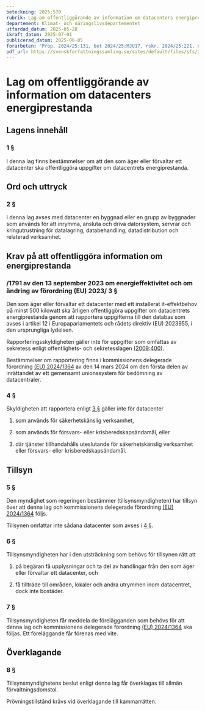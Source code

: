 ```yaml
---
beteckning: 2025:570
rubrik: Lag om offentliggörande av information om datacenters energiprestanda
departement: Klimat- och näringslivsdepartementet
utfardad_datum: 2025-05-28
ikraft_datum: 2025-07-01
publicerad_datum: 2025-06-05
forarbeten: "Prop. 2024/25:131, bet 2024/25:MJU17, rskr. 2024/25:221, direktiv (EU) 2023/1791"
pdf_url: https://svenskforfattningssamling.se/sites/default/files/sfs/2025-05/SFS2025-570.pdf
---
```


# Lag om offentliggörande av information om datacenters energiprestanda

## Lagens innehåll

### 1 §

I denna lag finns bestämmelser om att den som äger eller förvaltar ett datacenter ska offentliggöra uppgifter om datacentrets energiprestanda.

## Ord och uttryck

### 2 §

I denna lag avses med datacenter en byggnad eller en grupp av byggnader som används för att inrymma, ansluta och driva datorsystem, servrar och kringutrustning för datalagring, databehandling, datadistribution och relaterad verksamhet.

## Krav på att offentliggöra information om energiprestanda

### /1791 av den 13 september 2023 om energieffektivitet och om ändring av förordning (EU) 2023/ 3 §

Den som äger eller förvaltar ett datacenter med ett installerat it-effektbehov på minst 500 kilowatt ska årligen offentliggöra uppgifter om datacentrets energiprestanda genom att rapportera uppgifterna till den databas som avses i artikel 12 i Europaparlamentets och rådets direktiv (EU) 2023955, i den ursprungliga lydelsen.

Rapporteringsskyldigheten gäller inte för uppgifter som omfattas av sekretess enligt offentlighets- och sekretesslagen ([2009:400](https://selex.se/eli/sfs/2009/400)).

Bestämmelser om rapportering finns i kommissionens delegerade förordning [(EU) 2024/1364](https://eur-lex.europa.eu/legal-content/SV/ALL/?uri=celex%3A31364R2024) av den 14 mars 2024 om den första delen av inrättandet av ett gemensamt unionssystem för bedömning av datacentraler.

### 4 §

Skyldigheten att rapportera enligt [3 §](#3) gäller inte för datacenter

1. som används för säkerhetskänslig verksamhet,

2. som används för försvars- eller krisberedskapsändamål, eller

3. där tjänster tillhandahålls uteslutande för säkerhetskänslig verksamhet eller försvars- eller krisberedskapsändamål.

## Tillsyn

### 5 §

Den myndighet som regeringen bestämmer (tillsynsmyndigheten) har tillsyn över att denna lag och kommissionens delegerade förordning [(EU) 2024/1364](https://eur-lex.europa.eu/legal-content/SV/ALL/?uri=celex%3A31364R2024) följs.

Tillsynen omfattar inte sådana datacenter som avses i [4 §](#4).

### 6 §

Tillsynsmyndigheten har i den utsträckning som behövs för tillsynen rätt att

1. på begäran få upplysningar och ta del av handlingar från den som äger eller förvaltar ett datacenter, och

2. få tillträde till områden, lokaler och andra utrymmen inom datacentret, dock inte bostäder.

### 7 §

Tillsynsmyndigheten får meddela de förelägganden som behövs för att denna lag och kommissionens delegerade förordning [(EU) 2024/1364](https://eur-lex.europa.eu/legal-content/SV/ALL/?uri=celex%3A31364R2024) ska följas. Ett föreläggande får förenas med vite.

## Överklagande

### 8 §

Tillsynsmyndighetens beslut enligt denna lag får överklagas till allmän förvaltningsdomstol.

Prövningstillstånd krävs vid överklagande till kammarrätten.